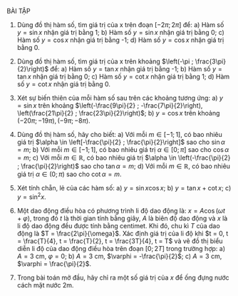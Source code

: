 BÀI TẬP

1. Dùng đồ thị hàm số, tìm giá trị của x trên đoạn $[-2\pi ; 2\pi]$ để:
   a) Hàm số $y = \sin x$ nhận giá trị bằng 1;     b) Hàm số $y = \sin x$ nhận giá trị bằng 0;
   c) Hàm số $y = \cos x$ nhận giá trị bằng -1;    d) Hàm số $y = \cos x$ nhận giá trị bằng 0.

2. Dùng đồ thị hàm số, tìm giá trị của x trên khoảng $\left(-\pi ; \frac{3\pi}{2}\right)$ để:
   a) Hàm số $y = \tan x$ nhận giá trị bằng -1;    b) Hàm số $y = \tan x$ nhận giá trị bằng 0;
   c) Hàm số $y = \cot x$ nhận giá trị bằng 1;     d) Hàm số $y = \cot x$ nhận giá trị bằng 0.

3. Xét sự biến thiên của mỗi hàm số sau trên các khoảng tương ứng:
   a) $y = \sin x$ trên khoảng $\left(-\frac{9\pi}{2} ; -\frac{7\pi}{2}\right), \left(\frac{21\pi}{2} ; \frac{23\pi}{2}\right)$;
   b) $y = \cos x$ trên khoảng $(-20\pi ; -19\pi), (-9\pi ; -8\pi)$.

4. Dùng đồ thị hàm số, hãy cho biết:
   a) Với mỗi $m \in [-1; 1]$, có bao nhiêu giá trị $\alpha \in \left[-\frac{\pi}{2} ; \frac{\pi}{2}\right]$ sao cho $\sin \alpha = m$;
   b) Với mỗi $m \in [-1; 1]$, có bao nhiêu giá trị $\alpha \in [0 ; \pi]$ sao cho $\cos \alpha = m$;
   c) Với mỗi $m \in \mathbb{R}$, có bao nhiêu giá trị $\alpha \in \left(-\frac{\pi}{2} ; \frac{\pi}{2}\right)$ sao cho $\tan \alpha = m$;
   d) Với mỗi $m \in \mathbb{R}$, có bao nhiêu giá trị $\alpha \in (0 ; \pi)$ sao cho $\cot \alpha = m$.

5. Xét tính chẵn, lẻ của các hàm số:
   a) $y = \sin x \cos x$;     b) $y = \tan x + \cot x$;     c) $y = \sin^2 x$.

6. Một dao động điều hòa có phương trình li độ dao động là: $x = A\cos(\omega t + \varphi)$,
   trong đó $t$ là thời gian tính bằng giây, $A$ là biên độ dao động và $x$ là li độ dao
   động đều được tính bằng centimet. Khi đó, chu kì $T$ của dao động là $T = \frac{2\pi}{\omega}$.
   Xác định giá trị của li độ khi $t = 0, t = \frac{T}{4}, t = \frac{T}{2}, t = \frac{3T}{4}, t = T$ và vẽ đồ thị biểu
   diễn li độ của dao động điều hòa trên đoạn $[0 ; 2T]$ trong trường hợp:
   a) $A = 3$ cm, $\varphi = 0$;     b) $A = 3$ cm, $\varphi = -\frac{\pi}{2}$;     c) $A = 3$ cm, $\varphi = \frac{\pi}{2}$.

7. Trong bài toán mở đầu, hãy chỉ ra một số giá trị của $x$ để ống đựng nước cách
   mặt nước 2m.